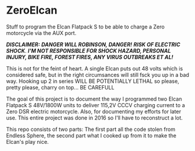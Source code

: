 # ZeroElcan
Stuff to program the Elcan Flatpack S to be able to charge a Zero motorcycle via the AUX port.

***DISCLAIMER:*** ***DANGER WILL ROBINSON, DANGER!*** ***RISK OF ELECTRIC SHOCK***. 
***I'M NOT RESPONSIBLE FOR SHOCK HAZARD, PERSONAL INJURY, BIKE FIRE, FOREST FIRES, ANY VIRUS OUTBREAKS ET AL!***

This is not for the feint of heart. A single Elcan puts out 48 volts which is considered safe, but in the right circumsances will still fsck you up in a bad way. Hooking up 2 in series WILL BE POTENTIALLY LETHAL so please, pretty please, charry on top... BE CAREFULL

The goal of this project is to document the way I programmed two Elcan Flatpack S 48V/1800W units to deliver 115,2V CCCV charging current to a Zero DSR electric motorcycle. Also, for documenting my efforts for later use. This entire project was done in 2016 so I'll have to reconstruct a lot.

This repo consists of two parts: The first part all the code stolen from Endless Sphere, the second part what I cooked up from it to make the Elcan's play nice.
